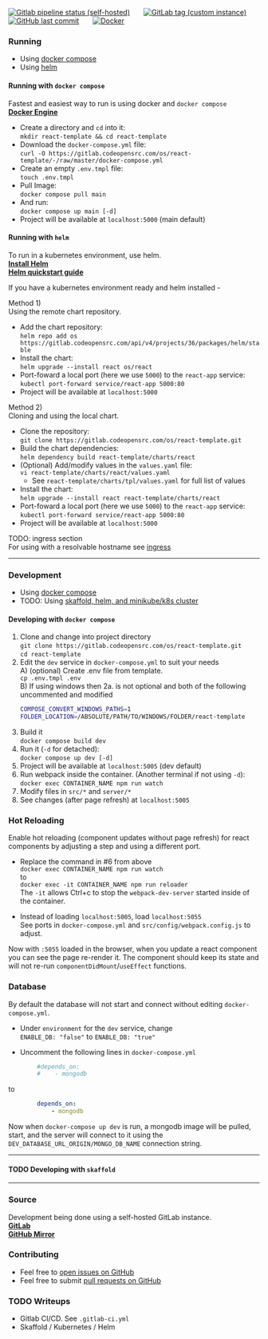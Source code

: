[![Gitlab pipeline status (self-hosted)](https://img.shields.io/gitlab/pipeline/os/react-template/master?gitlab_url=https%3A%2F%2Fgitlab.codeopensrc.com&label=CI%2FCD&logo=Azure%20Pipelines)](https://gitlab.codeopensrc.com/os/react-template/-/pipelines)
&nbsp; &nbsp; &nbsp;
[![GitLab tag (custom instance)](https://img.shields.io/gitlab/v/tag/os/react-template?gitlab_url=https%3A%2F%2Fgitlab.codeopensrc.com&include_prereleases&label=Latest%20Release&logo=Gitlab)](https://gitlab.codeopensrc.com/os/react-template/-/tags)
&nbsp; &nbsp; &nbsp;
[![GitHub last commit](https://img.shields.io/github/last-commit/codeopensrc/os-react-template?label=Last%20Commit&logo=Git)](https://gitlab.codeopensrc.com/os/react-template/-/commits/master)
&nbsp; &nbsp; &nbsp;
[![Docker](https://img.shields.io/badge/Image-latest-blue?logo=Docker)](https://gitlab.codeopensrc.com/os/react-template/container_registry/10)

### Running
- Using [docker compose](#running-with-docker-compose)  
- Using [helm](#running-with-helm)  
#### Running with `docker compose`
Fastest and easiest way to run is using docker and `docker compose`  
**[Docker Engine](https://docs.docker.com/engine/installation)**  

- Create a directory and `cd` into it:  
`mkdir react-template && cd react-template`  
- Download the `docker-compose.yml` file:  
`curl -O https://gitlab.codeopensrc.com/os/react-template/-/raw/master/docker-compose.yml`  
- Create an empty `.env.tmpl` file:  
`touch .env.tmpl`  
- Pull Image:  
`docker compose pull main`  
- And run:  
`docker compose up main [-d]`  
- Project will be available at `localhost:5000` (main default)  

#### Running with `helm`

To run in a kubernetes environment, use helm.  
**[Install Helm](https://helm.sh/docs/intro/install/)**  
**[Helm quickstart guide](https://helm.sh/docs/intro/quickstart/)**  

If you have a kubernetes environment ready and helm installed -

Method 1)  
Using the remote chart repository.
- Add the chart repository:  
`helm repo add os https://gitlab.codeopensrc.com/api/v4/projects/36/packages/helm/stable`  
- Install the chart:  
`helm upgrade --install react os/react`  
- Port-foward a local port (here we use `5000`) to the `react-app` service:  
`kubectl port-forward service/react-app 5000:80`  
-   Project will be available at `localhost:5000`  

Method 2)  
Cloning and using the local chart.
- Clone the repository:  
`git clone https://gitlab.codeopensrc.com/os/react-template.git`  
- Build the chart dependencies:  
`helm dependency build react-template/charts/react`
- (Optional) Add/modify values in the `values.yaml` file:  
`vi react-template/charts/react/values.yaml`  
  - See `react-template/charts/tpl/values.yaml` for full list of values
- Install the chart:  
`helm upgrade --install react react-template/charts/react`  
- Port-foward a local port (here we use `5000`) to the `react-app` service:  
`kubectl port-forward service/react-app 5000:80`  
- Project will be available at `localhost:5000`  

TODO: ingress section  
For using with a resolvable hostname see [ingress](#ingress)  

---

### Development  
- Using [docker compose](#developing-with-docker-compose) 
- TODO: Using [skaffold, helm, and minikube/k8s cluster](#todo-developing-with-skaffold)
#### Developing with `docker compose`
1) Clone  and change into project directory  
`git clone https://gitlab.codeopensrc.com/os/react-template.git`  
`cd react-template`  
1) Edit the `dev` service in `docker-compose.yml` to suit your needs   
    A) (optional) Create .env file from template.  
    `cp .env.tmpl .env`  
    B) If using windows then 2a. is not optional and both of the following uncommented and modified
    ```bash
    COMPOSE_CONVERT_WINDOWS_PATHS=1  
    FOLDER_LOCATION=/ABSOLUTE/PATH/TO/WINDOWS/FOLDER/react-template  
    ```
1) Build it  
`docker compose build dev`  
1) Run it (`-d` for detached):  
`docker compose up dev [-d]`  
1) Project will be available at `localhost:5005` (dev default)  
1) Run webpack inside the container. (Another terminal if not using `-d`):  
`docker exec CONTAINER_NAME npm run watch`  
1) Modify files in `src/*` and `server/*`  
1) See changes (after page refresh) at `localhost:5005`  


### Hot Reloading

Enable hot reloading (component updates without page refresh) for react components by adjusting a step and using a different port.

- Replace the command in #6 from above  
 `docker exec CONTAINER_NAME npm run watch`  
to  
`docker exec -it CONTAINER_NAME npm run reloader`  
The `-it` allows Ctrl+c to stop the `webpack-dev-server` started inside of the container.  

- Instead of loading `localhost:5005`, load `localhost:5055`  
See ports in `docker-compose.yml` and `src/config/webpack.config.js` to adjust.  

Now with `:5055` loaded in the browser, when you update a react component you can see the page re-render it. The component should keep its state and will not re-run `componentDidMount`/`useEffect` functions.  


### Database

By default the database will not start and connect without editing `docker-compose.yml`.  
- Under `environment` for the `dev` service, change  
`ENABLE_DB: "false"` to `ENABLE_DB: "true"`  

- Uncomment the following lines in `docker-compose.yml`  
```yaml
        #depends_on:
        #    - mongodb
```
to
```yaml
        depends_on:
            - mongodb
```

Now when `docker-compose up dev` is run, a mongodb image will be pulled, start, and the server will connect to it using the `DEV_DATABASE_URL_ORIGIN/MONGO_DB_NAME` connection string.  

---

#### TODO Developing with `skaffold`



---

### Source
Development being done using a self-hosted GitLab instance.  
**[GitLab](https://gitlab.codeopensrc.com/os/react-template)**  
**[GitHub Mirror](https://github.com/codeopensrc/os-react-template)**  

### Contributing
- Feel free to [open issues on GitHub](https://github.com/codeopensrc/os-react-template/issues)
- Feel free to submit [pull requests on GitHub](https://github.com/codeopensrc/os-react-template/pulls)

### TODO Writeups
- Gitlab CI/CD. See `.gitlab-ci.yml`  
- Skaffold / Kubernetes / Helm  
